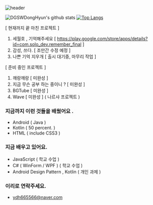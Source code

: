 ![header](https://capsule-render.vercel.app/api?type=wave&color=gradient&height=250&section=header&text=안녕하세요%20There%20👋&fontSize=60&fontAlignY=35)


![DGSWDongHyun's github stats](https://github-readme-stats.vercel.app/api?username=DGSWDongHyun&show_icons=true&theme=cobalt)  [![Top Langs](https://github-readme-stats.vercel.app/api/top-langs/?username=DGSWDongHyun&layout=compact)](https://github.com/anuraghazra/github-readme-stats)

[ 현재까지 끝 마친 프로젝트 ] 

1. 세월호 , 기억해주세요 [ https://play.google.com/store/apps/details?id=com.solo_dev.remember_final ]
2. 감성, 쓰다. [ 조만간 수정 예정 ]
3. 나쁜 기억 지우개 [ 출시 대기중, 마무리 작업 ]

[ 준비 중인 프로젝트 ]

1. 깨랑깨랑 [ 미완성 ]
2. 지금 무슨 공부 하는 중이니 ? [ 미완성 ]
3. BGTube [ 미완성 ]
4. Wave [ 미완성 ] ( 나르샤 프로젝트 )


### 지금까지 이런 것들을 배웠어요 .

- Android ( Java )
- Kotlin ( 50 percent. )
- HTML ( include CSS3 )

### 지금 배우고 있어요.

- JavaScript ( 학교 수업 )
- C# ( WinForm / WPF ) ( 학교 수업 )
- Android Design Pattern , Kotlin ( 개인 과제 )

### 이리로 연락주세요.

- ydh665566@naver.com

